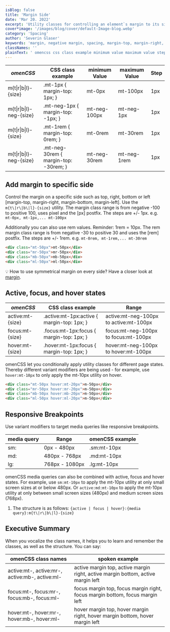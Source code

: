```yaml
---
isBlog: false
title: 'Margin Side'
date: 'Mar 20. 2022'
excerpt: 'Utility classes for controlling an element`s margin to its sides.'
cover*image: '/images/blog/cover/default-Image-blog.webp'
category: 'Spacing'
author: 'Severin Glaser'
keywords: 'margin, negative margin, spacing, margin-top, margin-right, margin-bottom, margin-left'
classNames: ''
plainText: ' omencss css class example minimum value maximum value step - - - m t r b l - size mt-1px margin-top: 1px; mt-0px mt-100px 1px m t r b l -neg- size mt-neg-1px margin-top: -1px; mt-neg-100px mt-neg-1px 1px m t r b l - size mt-1rem margin-top: 0rem; mt-0rem mt-30rem 1px m t r b l -neg- size mt-neg-30rem margin-top: -30rem; mt-neg-30rem mt-neg-1rem 1px add margin to specific side control the margin on a specific side such as top right bottom or left margin-top margin-right margin-bottom margin-left use the m t r b l - size utility the margin class range is from negative -100 to positive 100 uses pixel and the px postfix the steps are + - 1px e g mt-0px mt-1px mt-100px additionally you can also use rem values reminder: 1rem = 10px the rem margin class range is from negative -30 to positive 30 and uses the rem postfix the steps are + - 1rem e g mt-0rem mt-1rem mt-30rem html div class=mt-50px mt-50px div div class=mr-50px mr-50px div div class=mb-50px mb-50px div div class=ml-50px ml-50px div 💡 how to use symmetrical margin on every side? have a closer look at margin docs spacing-margin active focus and hover states omencss css class example range - active:mt- size active :mt-1px:active margin-top: 1px; active:mt-neg-100px to active:mt-100px focus:mt- size focus :mt-1px:focus margin-top: 1px; focus:mt-neg-100px to focus:mt-100px hover:mt- size hover :mt-1px:focus margin-top: 1px; hover:mt-neg-100px to hover:mt-100px omencss let you conditionally apply utility classes for different page states thereby different variant modifiers are being used - for example use hover:mt-10px to only apply the mt-10px utility on hover html div class=mt-50px hover:mt-20px m-50px div div class=mr-50px hover:mr-20px m-50px div div class=mb-50px hover:mb-20px m-50px div div class=ml-50px hover:ml-20px m-50px div responsive breakpoints use variant modifiers to target media queries like responsive breakpoints media query range omencss example - - sm: 0px - 480px sm:mt-10px md: 480px - 768px md:mt-10px lg: 768px - 1080px lg:mt-10px omencss media queries can also be combined with active focus and hover states for example use sm:mt-10px to apply the mt-10px utility at only small screen sizes at or below 480px or active:md:mt-10px to apply the mt-10px utility at only between small screen sizes 480px and medium screen sizes 768px 1 the structure is as follows: active focus hover : media query :m t r b l - size executive summary when you vocalize the class names it helps you to learn and remember the classes as well as the structure you can say: omenCSS class names spoken example active:mt- active:mr- active:mb- active:ml- active margin top active margin right active margin bottom active margin left focus:mt- focus:mr- focus:mb- focus:ml- focus margin top focus margin right focus margin bottom focus margin left hover:mt- hover:mr- hover:mb- hover:ml- hover margin top hover margin right hover margin bottom hover margin left '
---
```


| _omenCSS_                | CSS class example                     | minimum Value | maximum Value | Step |
| ------------------------ | ------------------------------------- | ------------- | ------------- | ---- |
| m{t\|r\|b\|l}-{size}     | .mt-1px { margin-top: 1px; }          | mt-0px        | mt-100px      | 1px  |
| m{t\|r\|b\|l}-neg-{size} | .mt-neg-1px { margin-top: -1px; }     | mt-neg-100px  | mt-neg-1px    | 1px  |
| m{t\|r\|b\|l}-{size}     | .mt-1rem { margin-top: 0rem; }        | mt-0rem       | mt-30rem      | 1px  |
| m{t\|r\|b\|l}-neg-{size} | .mt-neg-30rem { margin-top: -30rem; } | mt-neg-30rem  | mt-neg-1rem   | 1px  |

## Add margin to specific side

Control the margin on a specific side such as top, right, bottom or left [margin-top, margin-right, margin-bottom, margin-left]. Use the `m{t\|r\|b\|l}-{size}` utility. The margin class range is from negative -100 to positive 100, uses pixel and the [px] postfix. The steps are +/- 1px. e.g. `mt-0px, mt-1px,... mt-100px`

Additionally you can also use rem values. Reminder: 1rem = 10px. The rem margin class range is from negative -30 to positive 30 and uses the [rem] postfix. The steps are +/- 1rem. e.g. `mt-0rem, mt-1rem,... mt-30rem`

```html
<div class="mt-50px">mt-50px</div>
<div class="mr-50px">mr-50px</div>
<div class="mb-50px">mb-50px</div>
<div class="ml-50px">ml-50px</div>
```

💡 How to use symmetrical margin on every side? Have a closer look at [margin](/docs/spacing-margin).

## Active, focus, and hover states

| _omenCSS_        | CSS class example                           | Range                                  |
| ---------------- | ------------------------------------------- | -------------------------------------- |
| active:mt-{size} | .active\:mt-1px:active { margin-top: 1px; } | active:mt-neg-100px to active:mt-100px |
| focus:mt-{size}  | .focus\:mt-1px:focus { margin-top: 1px; }   | focus:mt-neg-100px to focus:mt-100px   |
| hover:mt-{size}  | .hover\:mt-1px:focus { margin-top: 1px; }   | hover:mt-neg-100px to hover:mt-100px   |

omenCSS let you conditionally apply utility classes for different page states. Thereby different variant modifiers are being used - for example, use `hover:mt-10px` to only apply the mt-10px utility on hover.

```html
<div class="mt-50px hover:mt-20px">m-50px</div>
<div class="mr-50px hover:mr-20px">m-50px</div>
<div class="mb-50px hover:mb-20px">m-50px</div>
<div class="ml-50px hover:ml-20px">m-50px</div>
```

## Responsive Breakpoints

Use variant modifiers to target media queries like responsive breakpoints.

| media query | Range          | omenCSS example |
| ----------- | -------------- | --------------- |
| sm:         | 0px - 480px    | .sm:mt-10px     |
| md:         | 480px - 768px  | .md:mt-10px     |
| lg:         | 768px - 1080px | .lg:mt-10px     |

omenCSS media queries can also be combined with active, focus and hover states. For example, use `sm:mt-10px` to apply the mt-10px utility at only small screen sizes at or below 480px. Or `active:md:mt-10px` to apply the mt-10px utility at only between small screen sizes (480px) and medium screen sizes (768px).

1. The structure is as follows: `{active | focus | hover}:{media query}:m{t\|r\|b\|l}-{size}`

## Executive Summary

When you vocalize the class names, it helps you to learn and remember the classes, as well as the structure. You can say:

| omenCSS class names                            | spoken example                                                                   |
| ---------------------------------------------- | -------------------------------------------------------------------------------- |
| active:mt-, active:mr-, active:mb-, active:ml- | active margin top, active margin right, active margin bottom, active margin left |
| focus:mt-, focus:mr-, focus:mb-, focus:ml-     | focus margin top, focus margin right, focus margin bottom, focus margin left     |
| hover:mt-, hover:mr-, hover:mb-, hover:ml-     | hover margin top, hover margin right, hover margin bottom, hover margin left     |
